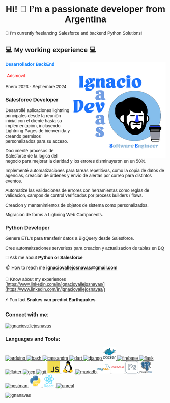 
<h1 align="center">Hi! 👋 I’m a passionate developer from Argentina </h1>



 🔭 I’m currently freelancing Salesforce and backend Python Solutions!

<h2  align="left">💻 My working experience 💻</h2>
<div>
<p><img src="src/imagen0.png" height="300" alt="Ignacio Navas - Software Engineer" align="right"><p>
<p class="puesto">Desarrollador BackEnd</p>
<p class="lugar">Adsmovil</p><p>Enero 2023 - Septiembre 2024</p>
<h3>Salesforce Developer</h3>
<p>Desarrollé aplicaciones lightning principales desde la reunión inicial con el cliente hasta su implementación, incluyendo Lightning Pages de bienvenida y creando permisos personalizados para su acceso.</p>
<p> Documenté procesos de Salesforce de la logica del negocio para mejorar la claridad y los errores disminuyeron en un 50%.</p>
<p>Implementé automatizaciones para tareas repetitivas, como la copia de datos de agencias, creación de órdenes y envío de alertas por correo para distintos eventos.</p>
<p>Automatize las validaciones de errores con herramientas como reglas de validacion, campos de control verificados por process builders / flows.</p>
<p>Creacion y mantenimientos de objetos de sistema como personalizados.</p>
<p>Migracion de forms a Lighning Web Components.</p>
<h3>Python Developer</h3>
<p>Genere ETL's para transferir datos a BigQuery desde Salesforce.</p>
<p>Cree automaitzaciones serverless para creacion y actualizacion de tablas en BQ</p>
</div>




💬 Ask me about **Python or Salesforce**

📫 How to reach me **ignaciovallejosnavas@gmail.com**

📄 Know about my experiences [https://www.linkedin.com/in/ignaciovallejosnavas/](https://www.linkedin.com/in/ignaciovallejosnavas/)

⚡ Fun fact **Snakes can predict Earthquakes**

<h3 align="left">Connect with me:</h3>
<p align="left">
<a href="https://linkedin.com/in/ignaciovallejosnavas" target="blank"><img align="center" src="https://raw.githubusercontent.com/rahuldkjain/github-profile-readme-generator/master/src/images/icons/Social/linked-in-alt.svg" alt="ignaciovallejosnavas" height="30" width="40" /></a>
</p>

<h3 align="left">Languages and Tools:</h3>
<p align="left"> <a href="https://www.arduino.cc/" target="_blank" rel="noreferrer"> <img src="https://cdn.worldvectorlogo.com/logos/arduino-1.svg" alt="arduino" width="40" height="40"/> </a> <a href="https://www.gnu.org/software/bash/" target="_blank" rel="noreferrer"> <img src="https://www.vectorlogo.zone/logos/gnu_bash/gnu_bash-icon.svg" alt="bash" width="40" height="40"/> </a> <a href="https://cassandra.apache.org/" target="_blank" rel="noreferrer"> <img src="https://www.vectorlogo.zone/logos/apache_cassandra/apache_cassandra-icon.svg" alt="cassandra" width="40" height="40"/> </a> <a href="https://dart.dev" target="_blank" rel="noreferrer"> <img src="https://www.vectorlogo.zone/logos/dartlang/dartlang-icon.svg" alt="dart" width="40" height="40"/> </a> <a href="https://www.djangoproject.com/" target="_blank" rel="noreferrer"> <img src="https://cdn.worldvectorlogo.com/logos/django.svg" alt="django" width="40" height="40"/> </a> <a href="https://www.docker.com/" target="_blank" rel="noreferrer"> <img src="https://raw.githubusercontent.com/devicons/devicon/master/icons/docker/docker-original-wordmark.svg" alt="docker" width="40" height="40"/> </a> <a href="https://firebase.google.com/" target="_blank" rel="noreferrer"> <img src="https://www.vectorlogo.zone/logos/firebase/firebase-icon.svg" alt="firebase" width="40" height="40"/> </a> <a href="https://flask.palletsprojects.com/" target="_blank" rel="noreferrer"> <img src="https://www.vectorlogo.zone/logos/pocoo_flask/pocoo_flask-icon.svg" alt="flask" width="40" height="40"/> </a> <a href="https://flutter.dev" target="_blank" rel="noreferrer"> <img src="https://www.vectorlogo.zone/logos/flutterio/flutterio-icon.svg" alt="flutter" width="40" height="40"/> </a> <a href="https://cloud.google.com" target="_blank" rel="noreferrer"> <img src="https://www.vectorlogo.zone/logos/google_cloud/google_cloud-icon.svg" alt="gcp" width="40" height="40"/> </a> <a href="https://git-scm.com/" target="_blank" rel="noreferrer"> <img src="https://www.vectorlogo.zone/logos/git-scm/git-scm-icon.svg" alt="git" width="40" height="40"/> </a> <a href="https://developer.mozilla.org/en-US/docs/Web/JavaScript" target="_blank" rel="noreferrer"> <img src="https://raw.githubusercontent.com/devicons/devicon/master/icons/javascript/javascript-original.svg" alt="javascript" width="40" height="40"/> </a> <a href="https://www.linux.org/" target="_blank" rel="noreferrer"> <img src="https://raw.githubusercontent.com/devicons/devicon/master/icons/linux/linux-original.svg" alt="linux" width="40" height="40"/> </a> <a href="https://mariadb.org/" target="_blank" rel="noreferrer"> <img src="https://www.vectorlogo.zone/logos/mariadb/mariadb-icon.svg" alt="mariadb" width="40" height="40"/> </a> <a href="https://www.mysql.com/" target="_blank" rel="noreferrer"> <img src="https://raw.githubusercontent.com/devicons/devicon/master/icons/mysql/mysql-original-wordmark.svg" alt="mysql" width="40" height="40"/> </a> <a href="https://www.oracle.com/" target="_blank" rel="noreferrer"> <img src="https://raw.githubusercontent.com/devicons/devicon/master/icons/oracle/oracle-original.svg" alt="oracle" width="40" height="40"/> </a> <a href="https://www.photoshop.com/en" target="_blank" rel="noreferrer"> <img src="https://raw.githubusercontent.com/devicons/devicon/master/icons/photoshop/photoshop-line.svg" alt="photoshop" width="40" height="40"/> </a> <a href="https://www.postgresql.org" target="_blank" rel="noreferrer"> <img src="https://raw.githubusercontent.com/devicons/devicon/master/icons/postgresql/postgresql-original-wordmark.svg" alt="postgresql" width="40" height="40"/> </a> <a href="https://postman.com" target="_blank" rel="noreferrer"> <img src="https://www.vectorlogo.zone/logos/getpostman/getpostman-icon.svg" alt="postman" width="40" height="40"/> </a> <a href="https://www.python.org" target="_blank" rel="noreferrer"> <img src="https://raw.githubusercontent.com/devicons/devicon/master/icons/python/python-original.svg" alt="python" width="40" height="40"/> </a> <a href="https://reactjs.org/" target="_blank" rel="noreferrer"> <img src="https://raw.githubusercontent.com/devicons/devicon/master/icons/react/react-original-wordmark.svg" alt="react" width="40" height="40"/> </a> <a href="https://unrealengine.com/" target="_blank" rel="noreferrer"> <img src="https://raw.githubusercontent.com/kenangundogan/fontisto/036b7eca71aab1bef8e6a0518f7329f13ed62f6b/icons/svg/brand/unreal-engine.svg" alt="unreal" width="40" height="40"/> </a> </p>

<p align="left"> <img src="https://komarev.com/ghpvc/?username=ignanavas&label=Profile%20views&color=0e75b6&style=flat" alt="ignanavas" /> </p>

<style>
    body {
        font-family: Arial, sans-serif;
        margin: 0;
        padding: 20px;
    }

    .experiencia {
        display: grid;
        grid-template-columns: 300px 600px 300px; /* Dos columnas: imagen y mini grid */
        grid-template-rows: 150px 150px 150px
        gap: 10px; 
        border-radius: 5px;
        padding: 20px;
        border: 1px solid #000;

    }

    .imagen img {
        width: 100%; /* Asegúrate de que la imagen se ajuste al contenedor */
        border-radius: 5px;
        border: 1px solid #000;

    }
    .puesto {
        color: #007BFF; 
        font-weight: bold; 
    }

    .lugar {
        padding: 5px; 
        border-radius: 3px;
        color: red;
    }

    .descripcion {
        padding: 5px; 
    }
</style>
